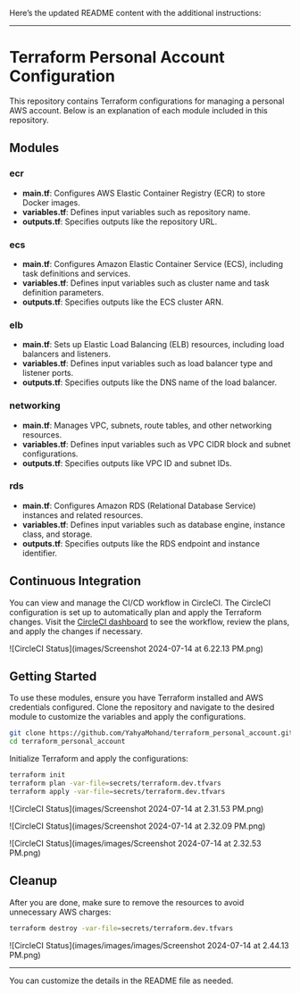 Here’s the updated README content with the additional instructions:

---

# Terraform Personal Account Configuration

This repository contains Terraform configurations for managing a personal AWS account. Below is an explanation of each module included in this repository.

## Modules

### ecr
- **main.tf**: Configures AWS Elastic Container Registry (ECR) to store Docker images.
- **variables.tf**: Defines input variables such as repository name.
- **outputs.tf**: Specifies outputs like the repository URL.

### ecs
- **main.tf**: Configures Amazon Elastic Container Service (ECS), including task definitions and services.
- **variables.tf**: Defines input variables such as cluster name and task definition parameters.
- **outputs.tf**: Specifies outputs like the ECS cluster ARN.

### elb
- **main.tf**: Sets up Elastic Load Balancing (ELB) resources, including load balancers and listeners.
- **variables.tf**: Defines input variables such as load balancer type and listener ports.
- **outputs.tf**: Specifies outputs like the DNS name of the load balancer.

### networking
- **main.tf**: Manages VPC, subnets, route tables, and other networking resources.
- **variables.tf**: Defines input variables such as VPC CIDR block and subnet configurations.
- **outputs.tf**: Specifies outputs like VPC ID and subnet IDs.

### rds
- **main.tf**: Configures Amazon RDS (Relational Database Service) instances and related resources.
- **variables.tf**: Defines input variables such as database engine, instance class, and storage.
- **outputs.tf**: Specifies outputs like the RDS endpoint and instance identifier.

## Continuous Integration

You can view and manage the CI/CD workflow in CircleCI. The CircleCI configuration is set up to automatically plan and apply the Terraform changes. Visit the [CircleCI dashboard](https://circleci.com) to see the workflow, review the plans, and apply the changes if necessary.

![CircleCI Status](images/Screenshot 2024-07-14 at 6.22.13 PM.png)



## Getting Started

To use these modules, ensure you have Terraform installed and AWS credentials configured. Clone the repository and navigate to the desired module to customize the variables and apply the configurations.

```bash
git clone https://github.com/YahyaMohand/terraform_personal_account.git
cd terraform_personal_account
```

Initialize Terraform and apply the configurations:

```bash
terraform init
terraform plan -var-file=secrets/terraform.dev.tfvars
terraform apply -var-file=secrets/terraform.dev.tfvars
```
![CircleCI Status](images/Screenshot 2024-07-14 at 2.31.53 PM.png)

![CircleCI Status](images/Screenshot 2024-07-14 at 2.32.09 PM.png)

![CircleCI Status](images/images/Screenshot 2024-07-14 at 2.32.53 PM.png)


## Cleanup

After you are done, make sure to remove the resources to avoid unnecessary AWS charges:

```bash
terraform destroy -var-file=secrets/terraform.dev.tfvars
```
![CircleCI Status](images/images/images/Screenshot 2024-07-14 at 2.44.13 PM.png)


---

You can customize the details in the README file as needed.
